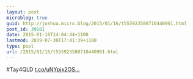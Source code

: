```yaml
---
layout: post
microblog: true
guid: http://joshua.micro.blog/2015/01/16/t555923580710440961.html
post_id: 39181
date: 2015-01-16T14:04:44+1100
lastmod: 2019-07-30T17:41:39+1100
type: post
url: /2015/01/16/t555923580710440961.html
---
```

#Tay4QLD [t.co/uNYpjx2OS...](http://t.co/uNYpjx2OSn)
